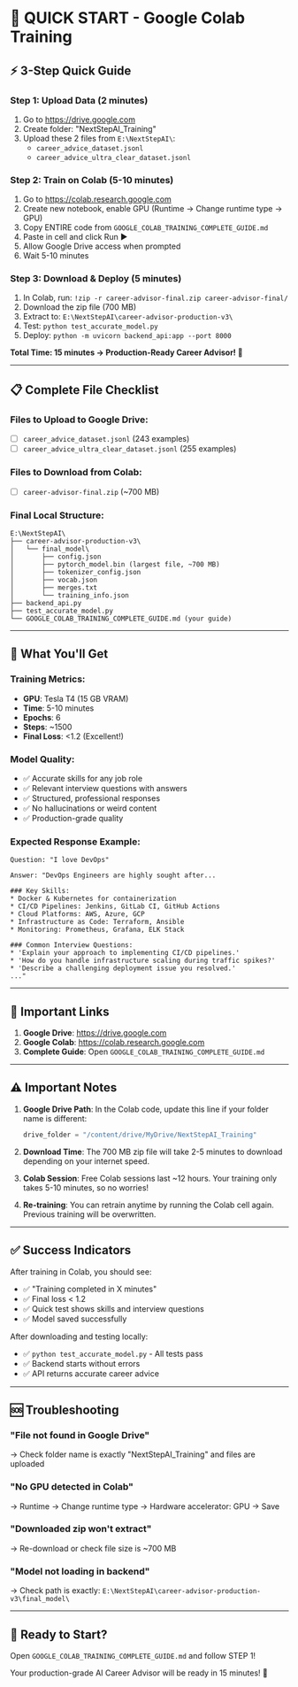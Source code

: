 # 🚀 QUICK START - Google Colab Training

## ⚡ 3-Step Quick Guide

### Step 1: Upload Data (2 minutes)
1. Go to https://drive.google.com
2. Create folder: "NextStepAI_Training"
3. Upload these 2 files from `E:\NextStepAI\`:
   - `career_advice_dataset.jsonl`
   - `career_advice_ultra_clear_dataset.jsonl`

### Step 2: Train on Colab (5-10 minutes)
1. Go to https://colab.research.google.com
2. Create new notebook, enable GPU (Runtime → Change runtime type → GPU)
3. Copy ENTIRE code from `GOOGLE_COLAB_TRAINING_COMPLETE_GUIDE.md`
4. Paste in cell and click Run ▶️
5. Allow Google Drive access when prompted
6. Wait 5-10 minutes

### Step 3: Download & Deploy (5 minutes)
1. In Colab, run: `!zip -r career-advisor-final.zip career-advisor-final/`
2. Download the zip file (700 MB)
3. Extract to: `E:\NextStepAI\career-advisor-production-v3\`
4. Test: `python test_accurate_model.py`
5. Deploy: `python -m uvicorn backend_api:app --port 8000`

**Total Time: 15 minutes → Production-Ready Career Advisor! 🎉**

---

## 📋 Complete File Checklist

### Files to Upload to Google Drive:
- [ ] `career_advice_dataset.jsonl` (243 examples)
- [ ] `career_advice_ultra_clear_dataset.jsonl` (255 examples)

### Files to Download from Colab:
- [ ] `career-advisor-final.zip` (~700 MB)

### Final Local Structure:
```
E:\NextStepAI\
├── career-advisor-production-v3\
│   └── final_model\
│       ├── config.json
│       ├── pytorch_model.bin (largest file, ~700 MB)
│       ├── tokenizer_config.json
│       ├── vocab.json
│       ├── merges.txt
│       └── training_info.json
├── backend_api.py
├── test_accurate_model.py
└── GOOGLE_COLAB_TRAINING_COMPLETE_GUIDE.md (your guide)
```

---

## 🎯 What You'll Get

### Training Metrics:
- **GPU**: Tesla T4 (15 GB VRAM)
- **Time**: 5-10 minutes
- **Epochs**: 6
- **Steps**: ~1500
- **Final Loss**: <1.2 (Excellent!)

### Model Quality:
- ✅ Accurate skills for any job role
- ✅ Relevant interview questions with answers
- ✅ Structured, professional responses
- ✅ No hallucinations or weird content
- ✅ Production-grade quality

### Expected Response Example:
```
Question: "I love DevOps"

Answer: "DevOps Engineers are highly sought after...

### Key Skills:
* Docker & Kubernetes for containerization
* CI/CD Pipelines: Jenkins, GitLab CI, GitHub Actions
* Cloud Platforms: AWS, Azure, GCP
* Infrastructure as Code: Terraform, Ansible
* Monitoring: Prometheus, Grafana, ELK Stack

### Common Interview Questions:
* 'Explain your approach to implementing CI/CD pipelines.'
* 'How do you handle infrastructure scaling during traffic spikes?'
* 'Describe a challenging deployment issue you resolved.'
..."
```

---

## 🔗 Important Links

1. **Google Drive**: https://drive.google.com
2. **Google Colab**: https://colab.research.google.com
3. **Complete Guide**: Open `GOOGLE_COLAB_TRAINING_COMPLETE_GUIDE.md`

---

## ⚠️ Important Notes

1. **Google Drive Path**: In the Colab code, update this line if your folder name is different:
   ```python
   drive_folder = "/content/drive/MyDrive/NextStepAI_Training"
   ```

2. **Download Time**: The 700 MB zip file will take 2-5 minutes to download depending on your internet speed.

3. **Colab Session**: Free Colab sessions last ~12 hours. Your training only takes 5-10 minutes, so no worries!

4. **Re-training**: You can retrain anytime by running the Colab cell again. Previous training will be overwritten.

---

## ✅ Success Indicators

After training in Colab, you should see:
- ✅ "Training completed in X minutes"
- ✅ Final loss < 1.2
- ✅ Quick test shows skills and interview questions
- ✅ Model saved successfully

After downloading and testing locally:
- ✅ `python test_accurate_model.py` - All tests pass
- ✅ Backend starts without errors
- ✅ API returns accurate career advice

---

## 🆘 Troubleshooting

### "File not found in Google Drive"
→ Check folder name is exactly "NextStepAI_Training" and files are uploaded

### "No GPU detected in Colab"
→ Runtime → Change runtime type → Hardware accelerator: GPU → Save

### "Downloaded zip won't extract"
→ Re-download or check file size is ~700 MB

### "Model not loading in backend"
→ Check path is exactly: `E:\NextStepAI\career-advisor-production-v3\final_model\`

---

## 🎉 Ready to Start?

Open `GOOGLE_COLAB_TRAINING_COMPLETE_GUIDE.md` and follow STEP 1!

Your production-grade AI Career Advisor will be ready in 15 minutes! 🚀
